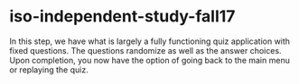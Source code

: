 # iso-independent-study-fall17
In this step, we have what is largely a fully functioning quiz application with fixed questions. The questions randomize as well as the answer choices. Upon completion, you now have the option of going back to the main menu or replaying the quiz. 
